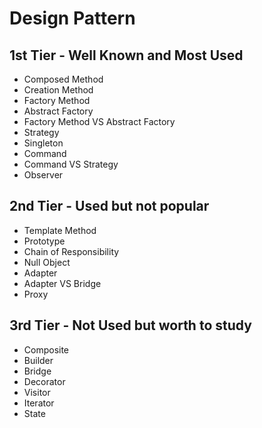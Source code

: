 
# Design Pattern

## 1st Tier - Well Known and Most Used
- Composed Method
- Creation Method
- Factory Method
- Abstract Factory
- Factory Method VS Abstract Factory
- Strategy
- Singleton
- Command
- Command VS Strategy
- Observer


## 2nd Tier - Used but not popular
- Template Method
- Prototype
- Chain of Responsibility
- Null Object
- Adapter
- Adapter VS Bridge
- Proxy


## 3rd Tier - Not Used but worth to study
- Composite
- Builder
- Bridge
- Decorator
- Visitor
- Iterator
- State

